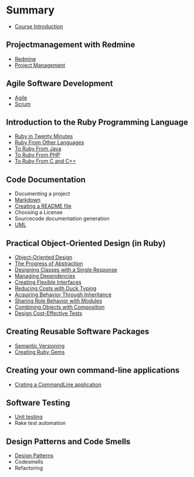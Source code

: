 # Summary

* [Course Introduction](README.md)

## Projectmanagement with Redmine

* [Redmine](redmine/redmine.md)
* [Project Management](redmine/projectmanagement.md)

## Agile Software Development

* [Agile](agile/agile.md)
* [Scrum](agile/scrum.md)

## Introduction to the Ruby Programming Language

* [Ruby in Twenty Minutes](ruby/ruby_in_twenty_minutes.md)
* [Ruby From Other Languages](ruby/ruby_from_other_languages.md)
* [To Ruby From Java](ruby/to_ruby_from_java.md)
* [To Ruby From PHP](ruby/to_ruby_from_php.md)
* [To Ruby From C and C++](ruby/to_ruby_from_c_and_c++.md)

## Code Documentation

* Documenting a project
* [Markdown](documentation/markdown.md)
* [Creating a README file](documentation/creating-a-readme.md)
* Choosing a License
* Sourcecode documentation generation
* [UML](documentation/uml.md)

## Practical Object-Oriented Design \(in Ruby\)

* [Object-Oriented Design](POODR/object-oriented_design.md)
* [The Progress of Abstraction](the_progress_of_abstraction/the_progress_of_abstraction.md)
* [Designing Classes with a Single Response](POODR/designing_classes_with_a_single_response.md)
* [Managing Dependencies](POODR/managing_dependencies.md)
* [Creating Flexible Interfaces](POODR/creating_flexible_interfaces.md)
* [Reducing Costs with Duck Typing](POODR/reducing_costs_with_duck_typing.md)
* [Acquiring Behavior Through Inheritance](POODR/acquiring_behavior_through_inheritance.md)
* [Sharing Role Behavior with Modules](POODR/sharing_role_behavior_with_modules.md)
* [Combining Objects with Composition](POODR/combining_objects_with_composition.md)
* [Design Cost-Effective Tests](POODR/design_cost-effective_tests.md)

## Creating Reusable Software Packages

* [Semantic Versioning](ruby-gems/semantic-versioning.md)
* [Creating Ruby Gems](ruby-gems/creating_ruby_gems.md)

## Creating your own command-line applications

* [Crating a CommandLine application](ruby-cli/crating_a_commandline_application.md)

## Software Testing

* [Unit testing](unit_testing/unit_testing.md)
* Rake test automation

## Design Patterns and Code Smells

* [Design Patterns](designpatterns/design_patterns.md)
* Codesmells
* Refactoring

